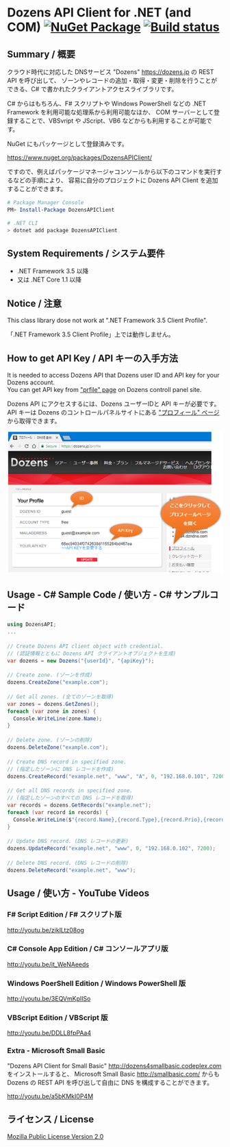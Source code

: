 Dozens API Client for .NET (and COM) [![NuGet Package](https://img.shields.io/nuget/v/DozensAPIClient.svg)](https://www.nuget.org/packages/DozensAPIClient/) [![Build status](https://ci.appveyor.com/api/projects/status/qx6j2tt7lgfu1965?svg=true)](https://ci.appveyor.com/project/jsakamoto/dozensapiclient-for-dotnet)
==========================

Summary / 概要
--------------
クラウド時代に対応した DNSサービス "Dozens" https://dozens.jp の REST API を呼び出して、
ゾーンやレコードの追加・取得・変更・削除を行うことができる、C# で書かれたクライアントアクセスライブラリです。


C# からはもちろん、F# スクリプトや Windows PowerShell などの .NET Framework を利用可能な処理系から利用可能なほか、
COM サーバーとして登録することで、VBSvript や JScript、VB6 などからも利用することが可能です。

NuGet にもパッケージとして登録済みです。

https://www.nuget.org/packages/DozensAPIClient/

ですので、例えばパッケージマネージャコンソールから以下のコマンドを実行するなどの手順により、
容易に自分のプロジェクトに Dozens API Client を追加することができます。

```powershell
# Package Manager Console
PM> Install-Package DozensAPIClient
```

```bash
# .NET CLI
> dotnet add package DozensAPIClient
```

System Requirements / システム要件
-----------------------------------

- .NET Framework 3.5 以降
- 又は .NET Core 1.1 以降

Notice / 注意
-------------
This class library dose not work at ".NET Framework 3.5 Client Profile".

「.NET Framework 3.5 Client Profile」上では動作しません。

How to get API Key / API キーの入手方法
-------------

It is needed to access Dozens API that Dozens user ID and API key for your Dozens account.  
You can get API key from ["prfile" page](https://dozens.jp/profile) on Dozens controll panel site.

Dozens API にアクセスするには、Dozens ユーザーIDと API キーが必要です。  
API キーは Dozens のコントロールパネルサイトにある ["プロフィール" ページ](https://dozens.jp/profile)から取得できます。

![fig.1](.asset/fig001.png)

Usage - C# Sample Code / 使い方 - C# サンプルコード
--------------------------------

```csharp
using DozensAPI;
...

// Create Dozens API client object with credential.
// (認証情報とともに Dozens API クライアントオブジェクトを生成)
var dozens = new Dozens("{userId}", "{apiKey}");

// Create zone. (ゾーンを作成)
dozens.CreateZone("example.com");

// Get all zones. (全てのゾーンを取得)
var zones = dozens.GetZones();
foreach (var zone in zones) {
  Console.WriteLine(zone.Name);
}

// Delete zone. (ゾーンの削除)
dozens.DeleteZone("example.com");

// Create DNS record in specified zone.
// (指定したゾーンに DNS レコードを作成)
dozens.CreateRecord("example.net", "www", "A", 0, "192.168.0.101", 7200);

// Get all DNS records in specified zone.
// (指定したゾーンのすべての DNS レコードを取得)
var records = dozens.GetRecords("example.net");
foreach (var record in records) {
  Console.WriteLine($"{record.Name},{record.Type},{record.Prio},{record.Content},{record.TTL}")
}

// Update DNS record. (DNS レコードの更新)
dozens.UpdateRecord("example.net", "www", 0, "192.168.0.102", 7200);

// Delete DNS record. (DNS レコードの削除)
dozens.DeleteRecord("example.net", "www");
```

Usage / 使い方 - YouTube Videos
--------------------------------

### F# Script Edition / F# スクリプト版

http://youtu.be/ziklLtz08og

### C# Console App Edition / C# コンソールアプリ版

http://youtu.be/it_WeNAeeds

### Windows PoerShell Edition / Windows PowerShell 版

http://youtu.be/3EQVmKplISo

### VBScript Edition / VBScript 版

http://youtu.be/DDLL8fpPAa4


### Extra - Microsoft Small Basic

"Dozens API Client for Small Basic" http://dozens4smallbasic.codeplex.com をインストールすると、
Microsoft Small Basic http://smallbasic.com/ からも Dozens の REST API を呼び出して自由に DNS を構成することができます。

http://youtu.be/a5bKMkI0P4M



## ライセンス / License

[Mozilla Public License Version 2.0](LICENSE)